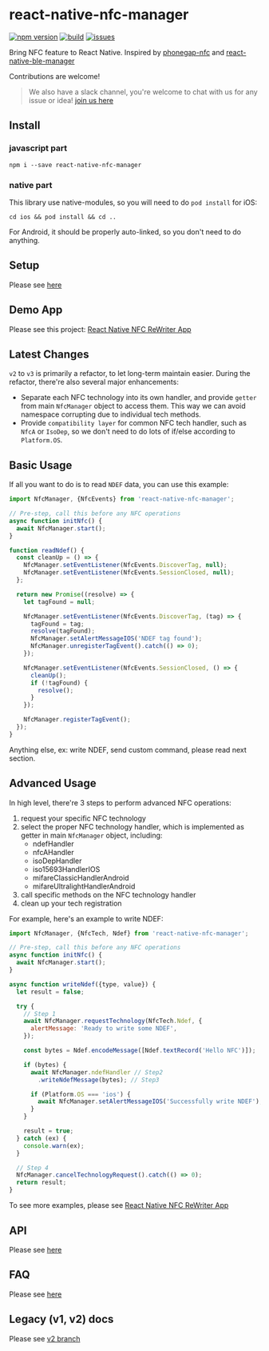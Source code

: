 # react-native-nfc-manager

[![npm version](https://img.shields.io/npm/v/react-native-nfc-manager.svg?style=flat)](https://www.npmjs.com/package/react-native-nfc-manager)
[![build](https://api.travis-ci.org/whitedogg13/react-native-nfc-manager.svg?branch=master)](https://travis-ci.org/whitedogg13/react-native-nfc-manager)
[![issues](https://img.shields.io/github/issues/whitedogg13/react-native-nfc-manager.svg?style=flat)](https://github.com/whitedogg13/react-native-nfc-manager/issues)

Bring NFC feature to React Native. Inspired by [phonegap-nfc](https://github.com/chariotsolutions/phonegap-nfc) and [react-native-ble-manager](https://github.com/innoveit/react-native-ble-manager)

Contributions are welcome!

> We also have a slack channel, you're welcome to chat with us for any issue or idea! [join us here](https://join.slack.com/t/reactnativenf-ewh2625/shared_invite/zt-puz9y22v-3rkORO6_zQe4FmaWm6ku_w)

## Install

### javascript part

```shell
npm i --save react-native-nfc-manager
```

### native part

This library use native-modules, so you will need to do `pod install` for iOS:

```shell
cd ios && pod install && cd ..
```

For Android, it should be properly auto-linked, so you don't need to do anything.

## Setup

Please see [here](setup.md)

## Demo App

Please see this project: [React Native NFC ReWriter App](https://github.com/revtel/react-native-nfc-rewriter)

## Latest Changes

`v2` to `v3` is primarily a refactor, to let long-term maintain easier. During the refactor, there're also several major enhancements:

- Separate each NFC technology into its own handler, and provide `getter` from main `NfcManager` object to access them. This way we can avoid namespace corrupting due to individual tech methods.
- Provide `compatibility layer` for common NFC tech handler, such as `NfcA` or `IsoDep`, so we don't need to do lots of if/else according to `Platform.OS`.

## Basic Usage

If all you want to do is to read `NDEF` data, you can use this example:

```javascript
import NfcManager, {NfcEvents} from 'react-native-nfc-manager';

// Pre-step, call this before any NFC operations
async function initNfc() {
  await NfcManager.start();
}

function readNdef() {
  const cleanUp = () => {
    NfcManager.setEventListener(NfcEvents.DiscoverTag, null);
    NfcManager.setEventListener(NfcEvents.SessionClosed, null);
  };

  return new Promise((resolve) => {
    let tagFound = null;

    NfcManager.setEventListener(NfcEvents.DiscoverTag, (tag) => {
      tagFound = tag;
      resolve(tagFound);
      NfcManager.setAlertMessageIOS('NDEF tag found');
      NfcManager.unregisterTagEvent().catch(() => 0);
    });

    NfcManager.setEventListener(NfcEvents.SessionClosed, () => {
      cleanUp();
      if (!tagFound) {
        resolve();
      }
    });

    NfcManager.registerTagEvent();
  });
}
```

Anything else, ex: write NDEF, send custom command, please read next section.

## Advanced Usage

In high level, there're 3 steps to perform advanced NFC operations:

1. request your specific NFC technology
2. select the proper NFC technology handler, which is implemented as getter in main `NfcManager` object, including:
   - ndefHandler
   - nfcAHandler
   - isoDepHandler
   - iso15693HandlerIOS
   - mifareClassicHandlerAndroid
   - mifareUltralightHandlerAndroid
3. call specific methods on the NFC technology handler
4. clean up your tech registration

For example, here's an example to write NDEF:

```javascript
import NfcManager, {NfcTech, Ndef} from 'react-native-nfc-manager';

// Pre-step, call this before any NFC operations
async function initNfc() {
  await NfcManager.start();
}

async function writeNdef({type, value}) {
  let result = false;

  try {
    // Step 1
    await NfcManager.requestTechnology(NfcTech.Ndef, {
      alertMessage: 'Ready to write some NDEF',
    });

    const bytes = Ndef.encodeMessage([Ndef.textRecord('Hello NFC')]);

    if (bytes) {
      await NfcManager.ndefHandler // Step2
        .writeNdefMessage(bytes); // Step3

      if (Platform.OS === 'ios') {
        await NfcManager.setAlertMessageIOS('Successfully write NDEF');
      }
    }

    result = true;
  } catch (ex) {
    console.warn(ex);
  }

  // Step 4
  NfcManager.cancelTechnologyRequest().catch(() => 0);
  return result;
}
```

To see more examples, please see [React Native NFC ReWriter App](https://github.com/revtel/react-native-nfc-rewriter)

## API

Please see [here](index.d.ts)

## FAQ

Please see [here](FAQ.md)

## Legacy (v1, v2) docs

Please see [v2 branch](https://github.com/whitedogg13/react-native-nfc-manager/tree/v2)
